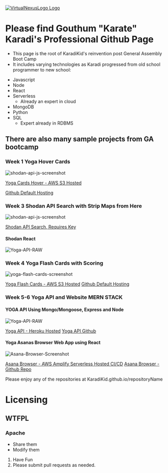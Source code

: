 
[![VirtualNexusLogo Logo](VN_Logo.png)](http://virtualnex.us)

# Please find Gouthum "Karate" Karadi's Professional Github Page
* This page is the root of KaradiKid's reinvention post General Assembly Boot Camp
* It includes varying technologies as Karadi progressed from old school programmer to new school:
+ Javascript
+ Node
+ React
+ Serverless
    - Already an expert in cloud
+ MongoDB
+ Python
+ SQL
    - Expert already in RDBMS

## There are also many sample projects from GA bootcamp

### Week 1 Yoga Hover Cards

![shodan-api-js-screenshot](./Yoga.ommygod.com.png)

[Yoga Cards Hover - AWS S3 Hosted](http://yoga.ommygod.com)

[Github Default Hosting](https://karadikid.github.io/sivananda-card)

### Week 3 Shodan API Search with Strip Maps from Here

![shodan-api-js-screenshot](./shodan-api-here-screenshot.png)

[Shodan API Search, Requires Key](https://karadikid.github.io/shodan-api-js)

#### Shodan React
![Yoga-API-RAW](./shodan-react-screenshot.png)

### Week 4 Yoga Flash Cards with Scoring
![yoga-flash-cards-screenshot](./Yoga-Flash-Cards.png)

[Yoga Flash Cards - AWS S3 Hosted](http://cards.ommygod.com)
[Github Default Hosting](https://karadikid.github.io/flash-cards)

### Week 5-6 Yoga API and Website MERN STACK

#### YOGA API Using Mongo/Mongoose, Express and Node
![Yoga-API-RAW](./yoga-api-raw-screenshot.png)

[Yoga API - Heroku Hosted](https://yogapi.herokuapp.com)
[Yoga API Github](https://github.com/karadikid/yoga-api)

#### Yoga Asanas Browser Web App using React
![Asana-Browser-Screenshot](./asana-browser-screenshot.png)

[Asana Browser - AWS Amplify Serverless Hosted CI/CD](https://asanas.ommygod.com/)
[Asana Browser - Github Repo](https://github.com/karadikid/asana-browser)


Please enjoy any of the repositories at KaradiKid.github.io/repositoryName

# Licensing
## WTFPL
### Apache

- Share them
- Modify them

1. Have Fun
2. Please submit pull requests as needed.

